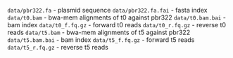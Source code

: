 `data/pbr322.fa` - plasmid sequence
`data/pbr322.fa.fai` - fasta index
`data/t0.bam` - bwa-mem alignments of t0 against pbr322
`data/t0.bam.bai` - bam index
`data/t0_f.fq.gz` - forward t0 reads
`data/t0_r.fq.gz` - reverse t0 reads
`data/t5.bam` - bwa-mem alignments of t5 against pbr322
`data/t5.bam.bai` - bam index
`data/t5_f.fq.gz` - forward t5 reads
`data/t5_r.fq.gz` - reverse t5 reads
